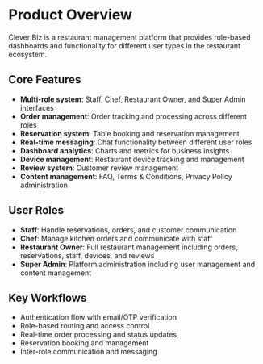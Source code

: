 # Product Overview

Clever Biz is a restaurant management platform that provides role-based dashboards and functionality for different user types in the restaurant ecosystem.

## Core Features

- **Multi-role system**: Staff, Chef, Restaurant Owner, and Super Admin interfaces
- **Order management**: Order tracking and processing across different roles
- **Reservation system**: Table booking and reservation management
- **Real-time messaging**: Chat functionality between different user roles
- **Dashboard analytics**: Charts and metrics for business insights
- **Device management**: Restaurant device tracking and management
- **Review system**: Customer review management
- **Content management**: FAQ, Terms & Conditions, Privacy Policy administration

## User Roles

- **Staff**: Handle reservations, orders, and customer communication
- **Chef**: Manage kitchen orders and communicate with staff
- **Restaurant Owner**: Full restaurant management including orders, reservations, staff, devices, and reviews
- **Super Admin**: Platform administration including user management and content management

## Key Workflows

- Authentication flow with email/OTP verification
- Role-based routing and access control
- Real-time order processing and status updates
- Reservation booking and management
- Inter-role communication and messaging